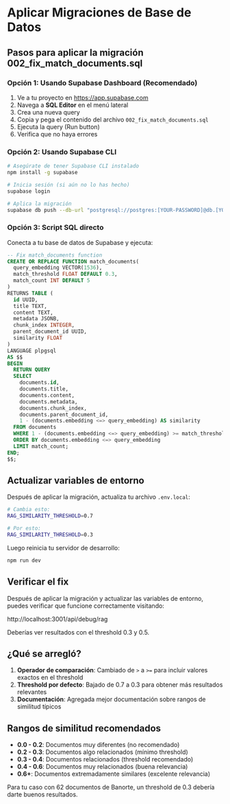 # Aplicar Migraciones de Base de Datos

## Pasos para aplicar la migración 002_fix_match_documents.sql

### Opción 1: Usando Supabase Dashboard (Recomendado)

1. Ve a tu proyecto en https://app.supabase.com
2. Navega a **SQL Editor** en el menú lateral
3. Crea una nueva query
4. Copia y pega el contenido del archivo `002_fix_match_documents.sql`
5. Ejecuta la query (Run button)
6. Verifica que no haya errores

### Opción 2: Usando Supabase CLI

```bash
# Asegúrate de tener Supabase CLI instalado
npm install -g supabase

# Inicia sesión (si aún no lo has hecho)
supabase login

# Aplica la migración
supabase db push --db-url "postgresql://postgres:[YOUR-PASSWORD]@db.[YOUR-PROJECT-REF].supabase.co:5432/postgres"
```

### Opción 3: Script SQL directo

Conecta a tu base de datos de Supabase y ejecuta:

```sql
-- Fix match_documents function
CREATE OR REPLACE FUNCTION match_documents(
  query_embedding VECTOR(1536),
  match_threshold FLOAT DEFAULT 0.3,
  match_count INT DEFAULT 5
)
RETURNS TABLE (
  id UUID,
  title TEXT,
  content TEXT,
  metadata JSONB,
  chunk_index INTEGER,
  parent_document_id UUID,
  similarity FLOAT
)
LANGUAGE plpgsql
AS $$
BEGIN
  RETURN QUERY
  SELECT
    documents.id,
    documents.title,
    documents.content,
    documents.metadata,
    documents.chunk_index,
    documents.parent_document_id,
    1 - (documents.embedding <=> query_embedding) AS similarity
  FROM documents
  WHERE 1 - (documents.embedding <=> query_embedding) >= match_threshold
  ORDER BY documents.embedding <=> query_embedding
  LIMIT match_count;
END;
$$;
```

## Actualizar variables de entorno

Después de aplicar la migración, actualiza tu archivo `.env.local`:

```bash
# Cambia esto:
RAG_SIMILARITY_THRESHOLD=0.7

# Por esto:
RAG_SIMILARITY_THRESHOLD=0.3
```

Luego reinicia tu servidor de desarrollo:

```bash
npm run dev
```

## Verificar el fix

Después de aplicar la migración y actualizar las variables de entorno, puedes verificar que funcione correctamente visitando:

http://localhost:3001/api/debug/rag

Deberías ver resultados con el threshold 0.3 y 0.5.

## ¿Qué se arregló?

1. **Operador de comparación**: Cambiado de `>` a `>=` para incluir valores exactos en el threshold
2. **Threshold por defecto**: Bajado de 0.7 a 0.3 para obtener más resultados relevantes
3. **Documentación**: Agregada mejor documentación sobre rangos de similitud típicos

## Rangos de similitud recomendados

- **0.0 - 0.2**: Documentos muy diferentes (no recomendado)
- **0.2 - 0.3**: Documentos algo relacionados (mínimo threshold)
- **0.3 - 0.4**: Documentos relacionados (threshold recomendado)
- **0.4 - 0.6**: Documentos muy relacionados (buena relevancia)
- **0.6+**: Documentos extremadamente similares (excelente relevancia)

Para tu caso con 62 documentos de Banorte, un threshold de 0.3 debería darte buenos resultados.
